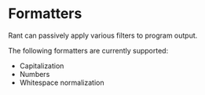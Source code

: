 # Formatters

Rant can passively apply various filters to program output.

The following formatters are currently supported:

* Capitalization
* Numbers
* Whitespace normalization